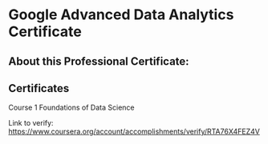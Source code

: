 # Google Advanced Data Analytics Certificate

## About this Professional Certificate:

## Certificates

Course 1 Foundations of Data Science

Link to verify: https://www.coursera.org/account/accomplishments/verify/RTA76X4FEZ4V

